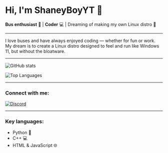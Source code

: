 # Hi, I'm ShaneyBoyYT 👋

**Bus enthusiast** 🚌 | **Coder** 💻 | Dreaming of making my own Linux distro 🚀

---

I love buses and have always enjoyed coding — whether for fun or work.  
My dream is to create a Linux distro designed to feel and run like Windows 11, but without the bloatware.

---

![GitHub stats](https://github-readme-stats.vercel.app/api?username=ShaneyBoyYT&show_icons=true&count_private=true&hide_title=true&bg_color=ffffff&text_color=000000&icon_color=ff0000&title_color=ff0000)

![Top Languages](https://github-readme-stats.vercel.app/api/top-langs/?username=ShaneyBoyYT&layout=compact&bg_color=ffffff&text_color=000000&title_color=ff0000)

---

### Connect with me:

[![Discord](https://img.shields.io/badge/Discord-000000?style=flat&logo=discord&logoColor=ff0000)](https://discord.gg/pDnt576ycV)

---

### Key languages:

- Python 🐍  
- C++ 💻  
- HTML & JavaScript 🌐
